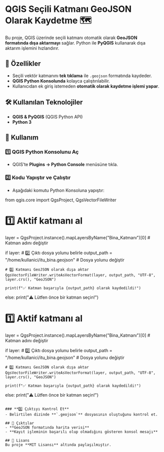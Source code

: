 # QGIS Seçili Katmanı GeoJSON Olarak Kaydetme 🗺️

Bu proje, QGIS üzerinde seçili katmanı otomatik olarak **GeoJSON formatında dışa aktarmayı** sağlar. Python ile **PyQGIS** kullanarak dışa aktarım işlemini hızlandırır.

## 📌 Özellikler
- Seçili vektör katmanını **tek tıklama** ile `.geojson` formatında kaydeder.
- **QGIS Python Konsolunda** kolayca çalıştırılabilir.
- Kullanıcıdan ek giriş istemeden **otomatik olarak kaydetme işlemi yapar**.

## 🛠 Kullanılan Teknolojiler
- **QGIS & PyQGIS** (QGIS Python API)
- **Python 3**

## 🚀 Kullanım
### **1️⃣ QGIS Python Konsolunu Aç**
- QGIS’te **Plugins → Python Console** menüsüne tıkla.

### **2️⃣ Kodu Yapıştır ve Çalıştır**
- Aşağıdaki komutu Python Konsoluna yapıştır:

from qgis.core import QgsProject, QgsVectorFileWriter

# 1️⃣ Aktif katmanı al
layer = QgsProject.instance().mapLayersByName("Bina_Katmanı")[0]  # Katman adını değiştir

if layer:
    # 2️⃣ Çıktı dosya yolunu belirle
    output_path = "/home/kullanici/itu_bina.geojson"  # Dosya yolunu değiştir

    # 3️⃣ Katmanı GeoJSON olarak dışa aktar
    QgsVectorFileWriter.writeAsVectorFormat(layer, output_path, "UTF-8", layer.crs(), "GeoJSON")

    print(f"✅ Katman başarıyla {output_path} olarak kaydedildi!")
else:
    print("⚠️ Lütfen önce bir katman seçin!")

# 1️⃣ Aktif katmanı al
layer = QgsProject.instance().mapLayersByName("Bina_Katmanı")[0]  # Katman adını değiştir

if layer:
    # 2️⃣ Çıktı dosya yolunu belirle
    output_path = "/home/kullanici/itu_bina.geojson"  # Dosya yolunu değiştir

    # 3️⃣ Katmanı GeoJSON olarak dışa aktar
    QgsVectorFileWriter.writeAsVectorFormat(layer, output_path, "UTF-8", layer.crs(), "GeoJSON")

    print(f"✅ Katman başarıyla {output_path} olarak kaydedildi!")
else:
    print("⚠️ Lütfen önce bir katman seçin!")
```

### **3️⃣ Çıktıyı Kontrol Et**
- Belirtilen dizinde **`.geojson`** dosyasının oluştuğunu kontrol et.

## 📂 Çıktılar
- **GeoJSON formatında harita verisi**
- **Kayıt işleminin başarılı olup olmadığını gösteren konsol mesajı**

## 📌 Lisans
Bu proje **MIT Lisansı** altında paylaşılmıştır.

